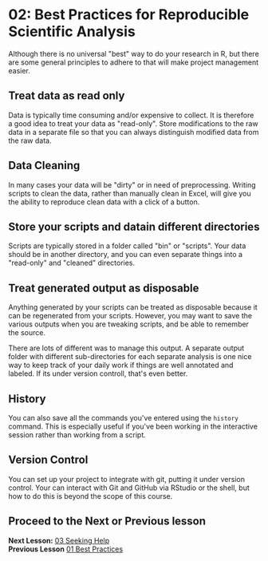 02: Best Practices for Reproducible Scientific Analysis
===================================================

Although there is no universal "best" way to do your research in R, but there are some general principles to adhere to that will make project management easier.

## Treat data as read only

Data is typically time consuming and/or expensive to collect. It is therefore a good idea to treat your data as "read-only". Store modifications to the raw data in a separate file so that you can always distinguish modified data from the raw data.   

## Data Cleaning

In many cases your data will be "dirty" or in need of preprocessing. Writing scripts to clean the data, rather than manually clean in Excel, will give you the ability to reproduce clean data with a click of a button. 

## Store your scripts and datain different directories
Scripts are typically stored in a folder called "bin" or "scripts". Your data should be in another directory, and you can even separate things into a "read-only" and "cleaned" directories.

## Treat generated output as disposable
Anything generated by your scripts can be treated as disposable because it can be regenerated from your scripts. However, you may want to save the various outputs when you are tweaking scripts, and be able to remember the source.

There are lots of different was to manage this output. A separate output folder with different sub-directories for each separate analysis is one nice way to keep track of your daily work if things are well annotated and labeled. If its under version controll, that's even better.

## History
You can also save all the commands you've entered using the `history` command. This is especially useful if you've been working in the interactive session rather than working from a script. 


## Version Control
You can set up your project to integrate with git, putting it under version control.
Your can interact with Git and GitHub via RStudio or the shell, but how to do this is beyond the scope of this course.

## Proceed to the Next or Previous lesson
**Next Lesson:** [03 Seeking Help](https://github.com/raynamharris/R_Intro_for_Bioinformatics/blob/master/03-seeking-help.md)  
**Previous Lesson** [01 Best Practices](https://github.com/raynamharris/R_Intro_for_Bioinformatics/blob/master/01-best-practices.md)